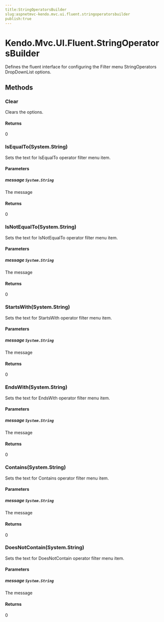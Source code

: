 ```yaml
---
title:StringOperatorsBuilder
slug:aspnetmvc-kendo.mvc.ui.fluent.stringoperatorsbuilder
publish:true
---
```


# Kendo.Mvc.UI.Fluent.StringOperatorsBuilder
Defines the fluent interface for configuring the Filter menu StringOperators DropDownList options.



## Methods

### Clear
Clears the options.



#### Returns
0


### IsEqualTo(System.String)
Sets the text for IsEqualTo operator filter menu item.


#### Parameters

##### message `System.String`
The message



#### Returns
0


### IsNotEqualTo(System.String)
Sets the text for IsNotEqualTo operator filter menu item.


#### Parameters

##### message `System.String`
The message



#### Returns
0


### StartsWith(System.String)
Sets the text for StartsWith operator filter menu item.


#### Parameters

##### message `System.String`
The message



#### Returns
0


### EndsWith(System.String)
Sets the text for EndsWith operator filter menu item.


#### Parameters

##### message `System.String`
The message



#### Returns
0


### Contains(System.String)
Sets the text for Contains operator filter menu item.


#### Parameters

##### message `System.String`
The message



#### Returns
0


### DoesNotContain(System.String)
Sets the text for DoesNotContain operator filter menu item.


#### Parameters

##### message `System.String`
The message



#### Returns
0



